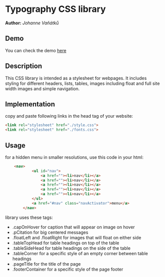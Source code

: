 # Typography CSS library
**Author:** *Johanne Vaňátků*
## Demo
You can check the demo [here](JohanneVanatku.github.io)
## Description
This CSS library is intended as a stylesheet for webpages. It includes styling for different headers, lists, tables, images including float and full site width images and simple navigation.
## Implementation
copy and paste following links in the head tag of your website:
```html
<link rel="stylesheet" href="./style.css">
<link rel="stylesheet" href="./fonts.css">
```
## Usage
for a hidden menu in smaller resolutions, use this code in your html:
```html
    <nav>
            <ul id="nav">
                <a href=""><li>nav</li></a>
                <a href=""><li>nav</li></a>
                <a href=""><li>nav</li></a>
                <a href=""><li>nav</li></a>
                <a href=""><li>nav</li></a>
            </ul>
            <a href="#nav" class="navActivator">menu</a>
        </nav>
```
library uses these tags:
* .capOnHover for caption that will appear on image on hover
* .pCitation for big centered messages
* .floatLeft and .floatRight for images that will float on either side
* .tableTopHead for table headings on top of the table
* .tableSideHead for table headings on the side of the table
* .tableCorner for a specific style of an empty corner between table headings
* .pageTitle for the title of the page
* .footerContainer for a specific style of the page footer

